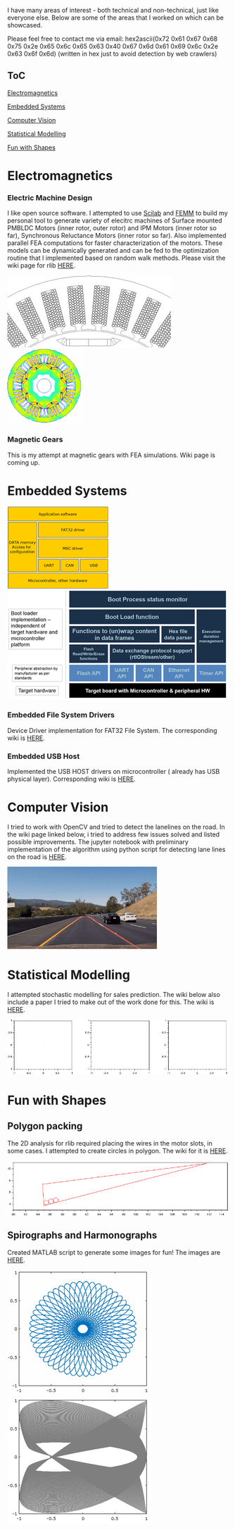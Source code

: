 [//]: # (Image References)
[Wires]: ./images/wires_in_slots1.jpg "Wires"
[Circles]: ./images/circlepacking.gif "Circles"
[lanelines]: ./images/lanelines.gif "LaneLines"
[spirograph]: ./images/spirograph.png "Spirograph"
[harmonograph]: ./images/harmonograph.png "Harmonograph"
[stochasticmodelling]: ./images/stochasticmodelling.gif "Stochastic Modelling"
[swlayers]: ./images/swlayers.png "Layered approach"
[swlayers1]: ./images/RaNa_Target_Abstraction_Bootloader.png "layered approach"

I have many areas of interest - both technical and non-technical, just like everyone else. Below are some of the areas that I worked on which can be showcased. 

Please feel free to contact me via email: hex2ascii(0x72 0x61 0x67 0x68 0x75 0x2e 0x65 0x6c 0x65 0x63 0x40 0x67 0x6d 0x61 0x69 0x6c 0x2e 0x63 0x6f 0x6d) (written in hex just to avoid detection by web crawlers)

## ToC ##

[Electromagnetics](#electromagnetics)

[Embedded Systems](#embedded-systems)

[Computer Vision](#computer-vision)

[Statistical Modelling](#statistical-modelling)

[Fun with Shapes](#fun-with-shapes)


# Electromagnetics #

### Electric Machine Design ###

I like open source software. I attempted to use [Scilab](https://www.scilab.org/) and [FEMM](http://www.femm.info/wiki/HomePage) to build my personal tool to generate variety of elecitrc machines of Surface mounted PMBLDC Motors (inner rotor, outer rotor) and IPM Motors (inner rotor so far), Synchronous Reluctance Motors (inner rotor so far). Also implemented parallel FEA computations for faster characterization of the motors. These models can be dynamically generated and can be fed to the optimization routine that I implemented based on random walk methods. Please visit the wiki page for rlib [HERE](https://bitbucket.org/saras152/rlib/wiki).

![alt text][Wires]
<img src="./images/Prius_animated.gif" width="170" alt="Toyota Prius Traction Motor - |B| vs theta">

### Magnetic Gears ###

This is my attempt at magnetic gears with FEA simulations. Wiki page is coming up.

# Embedded Systems #

![Layered approach][swlayers]![Layered approach][swlayers1]

### Embedded File System Drivers ###
Device Driver implementation for FAT32 File System. The corresponding wiki is [HERE](https://bitbucket.org/saras152/filesystem_fat/wiki/Home).

### Embedded USB Host ###
Implemented the USB HOST drivers on microcontroller ( already has USB physical layer). Corresponding wiki is [HERE](https://bitbucket.org/saras152/usbhost_embedded/wiki/Home).

# Computer Vision #

I tried to work with OpenCV and tried to detect the lanelines on the road. In the wiki page linked below, i tried to address few issues solved and listed possible improvements. The jupyter notebook with preliminary implementation of the algorithm using python script for detecting lane lines on the road is [HERE](https://github.com/saras152/Finding_Lane_Lines_on_the_Road). 

![alt text][lanelines]

# Statistical Modelling #
I attempted stochastic modelling for sales prediction. The wiki below also include a paper I tried to make out of the work done for this. The wiki is [HERE](https://bitbucket.org/saras152/marketmodellingstochastic/wiki/Home).

![Stochastic Modelling GIF][stochasticmodelling]

# Fun with Shapes #

## Polygon packing ##
The 2D analysis for rlib required placing the wires in the motor slots, in some cases. I attempted to create circles in polygon. The wiki for it is [HERE](https://bitbucket.org/saras152/polygon_packing/wiki/Home).

![alt text][Circles]

## Spirographs and Harmonographs ##
Created MATLAB script to generate some images for fun! The images are [HERE](https://bitbucket.org/saras152/harmonograph/wiki).

![alt text][spirograph]
![alt text][harmonograph]



